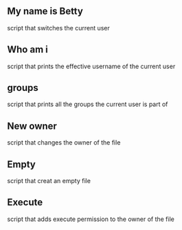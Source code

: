 ## My name is Betty
script that switches the current user

## Who am i
script that prints the effective username of the current user
## groups
script that prints all the groups the current user is part of
## New owner
script that changes the owner of the file
## Empty
script that creat an empty file
## Execute
script that adds execute permission to the owner of the file
